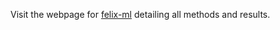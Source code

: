 Visit the webpage for [felix-ml](https://wephy.github.io/felix-ml/) detailing all methods and results.